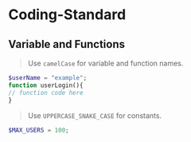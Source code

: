 # Coding-Standard

## Variable and Functions
> Use `camelCase` for variable and function names.
```php
$userName = "example";
function userLogin(){
// function code here
}
```
> Use `UPPERCASE_SNAKE_CASE` for constants.
```php
$MAX_USERS = 100;
